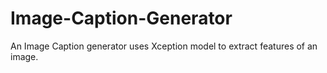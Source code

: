# Image-Caption-Generator

An Image Caption generator uses Xception model to extract features of an image.
